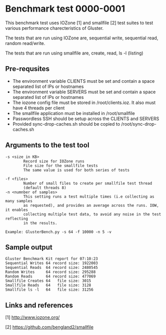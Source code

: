 # Benchmark test 0000-0001

This benchmark test uses IOZone [1] and smallfile [2] test suites to test various
performance charecteristics of Gluster.

The tests that are run using IOZone are, sequential write, sequential read,
random read/write.

The tests that are run using smallfile are, create, read, ls -l (listing)

## Pre-requsites
  - The environment variable CLIENTS must be set and contain a space separated
    list of IPs or hostnames
  - The environment variable SERVERS must be set and contain a space separated
    list of IPs or hostnames
  - The iozone config file must be stored in /root/clients.ioz.  It also must
    have 4 threads per client
  - The smallfile application must be installed in /root/smallfile
  - Passwordless SSH should be setup across the CLIENTS and SERVERS
  - Provided sync-drop-caches.sh should be copied to /root/sync-drop-caches.sh

## Arguments to the test tool

```
-s <size in KB>
        Record size for IOZone runs
        File size for the smallfile tests
        The same value is used for both series of tests

-f <files>
        Number of small files to create per smallfile test thread
        (default threads 8)
-n <numnber of samples>
        This setting runs a test multiple times (i.e collecting as many samples
        as requested), and provides an average across the runs. IOW, it enables
        collecting multiple test data, to avoid any noise in the test reflecting
        in the results.

Example: GlusterBench.py -s 64 -f 10000 -n 5 -v
```

## Sample output
```
Gluster Benchmark Kit report for 07:10:23
Sequential Writes 64 record size: 1922003
Sequential Reads  64 record size: 2480545
Random Writes     64 record size: 295288
Random Reads      64 record size: 477069
Smallfile Creates 64   file size: 3015
Smallfile Reads   64   file size: 3128
Smallfile ls -l   64   file size: 31256
```

## Links and references

[1] http://www.iozone.org/

[2] https://github.com/bengland2/smallfile